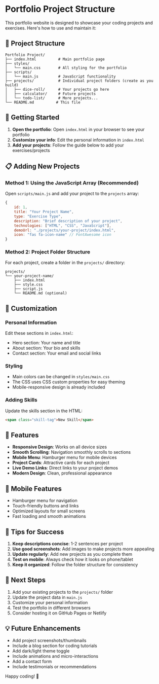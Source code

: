 # Portfolio Project Structure

This portfolio website is designed to showcase your coding projects and exercises. Here's how to use and maintain it:

## 📁 Project Structure

```
Portfolio Project/
├── index.html          # Main portfolio page
├── styles/
│   └── main.css        # All styling for the portfolio
├── scripts/
│   └── main.js         # JavaScript functionality
├── projects/           # Individual project folders (create as you build)
│   ├── dice-roll/      # Your projects go here
│   ├── calculator/     # Future projects
│   └── todo-list/      # More projects...
└── README.md          # This file
```

## 🚀 Getting Started

1. **Open the portfolio**: Open `index.html` in your browser to see your portfolio
2. **Customize your info**: Edit the personal information in `index.html`
3. **Add your projects**: Follow the guide below to add your exercises/projects

## 📋 Adding New Projects

### Method 1: Using the JavaScript Array (Recommended)
Open `scripts/main.js` and add your project to the `projects` array:

```javascript
{
    id: 1,
    title: "Your Project Name",
    type: "Exercise Type", 
    description: "Brief description of your project",
    technologies: ["HTML", "CSS", "JavaScript"],
    demoUrl: "./projects/your-project/index.html",
    icon: "fas fa-icon-name" // FontAwesome icon
}
```

### Method 2: Project Folder Structure
For each project, create a folder in the `projects/` directory:

```
projects/
└── your-project-name/
    ├── index.html
    ├── style.css
    ├── script.js
    └── README.md (optional)
```

## 🎨 Customization

### Personal Information
Edit these sections in `index.html`:
- Hero section: Your name and title
- About section: Your bio and skills
- Contact section: Your email and social links

### Styling
- Main colors can be changed in `styles/main.css`
- The CSS uses CSS custom properties for easy theming
- Mobile-responsive design is already included

### Adding Skills
Update the skills section in the HTML:
```html
<span class="skill-tag">New Skill</span>
```

## 🔧 Features

- **Responsive Design**: Works on all device sizes
- **Smooth Scrolling**: Navigation smoothly scrolls to sections
- **Mobile Menu**: Hamburger menu for mobile devices
- **Project Cards**: Attractive cards for each project
- **Live Demo Links**: Direct links to your project demos
- **Modern Design**: Clean, professional appearance

## 📱 Mobile Features

- Hamburger menu for navigation
- Touch-friendly buttons and links
- Optimized layouts for small screens
- Fast loading and smooth animations

## 🌟 Tips for Success

1. **Keep descriptions concise**: 1-2 sentences per project
2. **Use good screenshots**: Add images to make projects more appealing
3. **Update regularly**: Add new projects as you complete them
4. **Test on mobile**: Always check how it looks on phone/tablet
5. **Keep it organized**: Follow the folder structure for consistency

## 🚀 Next Steps

1. Add your existing projects to the `projects/` folder
2. Update the project data in `main.js`
3. Customize your personal information
4. Test the portfolio in different browsers
5. Consider hosting it on GitHub Pages or Netlify

## 💡 Future Enhancements

- Add project screenshots/thumbnails
- Include a blog section for coding tutorials
- Add dark/light theme toggle
- Include animations and micro-interactions
- Add a contact form
- Include testimonials or recommendations

Happy coding! 🎉
